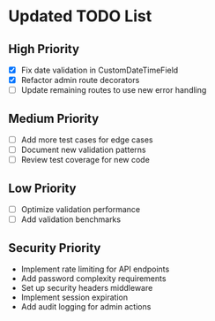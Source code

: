 # Updated TODO List

## High Priority
- [x] Fix date validation in CustomDateTimeField
- [x] Refactor admin route decorators
- [ ] Update remaining routes to use new error handling

## Medium Priority
- [ ] Add more test cases for edge cases
- [ ] Document new validation patterns
- [ ] Review test coverage for new code

## Low Priority
- [ ] Optimize validation performance
- [ ] Add validation benchmarks

## Security Priority
- Implement rate limiting for API endpoints
- Add password complexity requirements
- Set up security headers middleware
- Implement session expiration
- Add audit logging for admin actions
